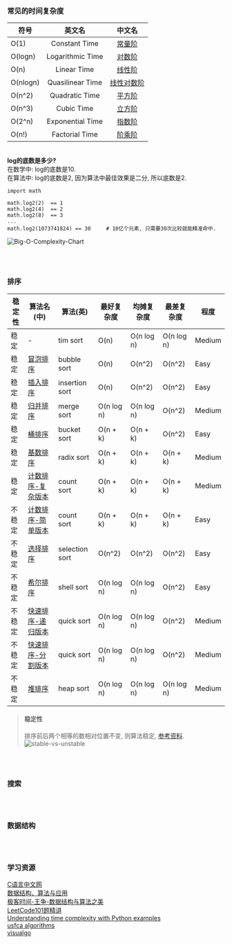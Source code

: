 
### 常见的时间复杂度

| 符号 | 英文名 | 中文名 |
|---|:---:|:---:|
| O(1) | Constant Time  | [常量阶](time_complexity/O1.md) |
| O(logn) | Logarithmic Time | [对数阶](time_complexity/Ologn.md) |
| O(n) | Linear Time | [线性阶](time_complexity/On.md) |
| O(nlogn) | Quasilinear Time | [线性对数阶](time_complexity/Onlogn.md) |
| O(n^2) | Quadratic Time | [平方阶](time_complexity/On^2.md) |
| O(n^3) | Cubic Time | [立方阶](time_complexity/On^3.md) |
| O(2^n) | Exponential Time | [指数阶](time_complexity/O2^n.md) |
| O(n!) |Factorial Time | [阶乘阶](time_complexity/On!.md) |


&nbsp;  
**log的底数是多少?**    
在数学中: log的底数是10.  
在算法中: log的底数是2, 因为算法中最佳效果是二分, 所以底数是2.
```python3
import math

math.log2(2)  == 1 
math.log2(4)  == 2  
math.log2(8)  == 3  
...
math.log2(1073741824) == 30     # 10亿个元素, 只需要30次比较就能精准命中.      
```

![Big-O-Complexity-Chart](./Big-O-Complexity-Chart.jpg)   



&nbsp;  
&nbsp;  
### 排序  

|稳定性|算法名(中)|算法(英)|最好复杂度|均摊复杂度|最差复杂度|程度|
|---|---|---|---|---|---|---|
|稳定|-|tim sort|O(n)|O(n log n)|O(n log n)|Medium|
|稳定|[冒泡排序](./sorts/ComparisonSorting/bubble_sort.py)|bubble sort|O(n)|O(n^2)|O(n^2)|Easy|
|稳定|[插入排序](./sorts/ComparisonSorting/insertion_sort.py)|insertion sort|O(n)|O(n^2)|O(n^2)|Easy|
|稳定|[归并排序](./sorts/ComparisonSorting/merge_sort.py)|merge sort|O(n log n)|O(n log n)|O(n^2)|Medium|
|稳定|[桶排序](./sorts/bucket_sort.py)|bucket sort|O(n + k)|O(n + k)|O(n^2)|Easy|
|稳定|[基数排序](./sorts/radix_sort.py)|radix sort|O(n + k)|O(n + k)|O(n + k)|Medium|
|稳定|[计数排序-复杂版本](./sorts/count_sort_complex.py)|count sort|O(n + k)|O(n + k)|O(n + k)|Medium|
|不稳定|[计数排序-简单版本](./sorts/count_sort_simple.py)|count sort|O(n + k)|O(n + k)|O(n + k)|Easy|
|不稳定|[选择排序](./sorts/ComparisonSorting/selection_sort.py)|selection sort|O(n^2)|O(n^2)|O(n^2)|Easy|
|不稳定|[希尔排序](./sorts/ComparisonSorting/shell_sort.py)|shell sort|O(n log n)|O(n log n)|O(n^2)|Easy|
|不稳定|[快速排序-递归版本](./sorts/ComparisonSorting/quick_sort_recursion.py)|quick sort|O(n log n)|O(n log n)|O(n^2)|Medium|
|不稳定|[快速排序-分割版本](./sorts/ComparisonSorting/quick_sort_partition.py)|quick sort|O(n log n)|O(n log n)|O(n^2)|Medium|
|不稳定|[堆排序](./sorts/heap_sort.py)|heap sort|O(n log n)|O(n log n)|O(n log n)|Medium||

> #### 稳定性  
> 排序前后两个相等的数相对位置不变, 则算法稳定, [参考资料](https://www.baeldung.com/cs/stable-sorting-algorithms).   
> ![stable-vs-unstable](https://www.baeldung.com/wp-content/uploads/2019/08/Stable-vs-Unstable-1.png)  



&nbsp;  
&nbsp;
### 搜索


&nbsp;  
&nbsp;  
### 数据结构  



&nbsp;  
&nbsp;   
### 学习资源
[C语言中文网](http://c.biancheng.net/data_structure/)   
[数据结构、算法与应用](https://book.douban.com/subject/26421141/)   
[极客时间-王争-数据结构与算法之美](https://time.geekbang.org/column/126)   
[LeetCode101题精讲](./LeetCode101-A-LeetCode-Grinding-Guide-(CPP-Version).pdf)   
[Understanding time complexity with Python examples](https://towardsdatascience.com/understanding-time-complexity-with-python-examples-2bda6e8158a7)  
[usfca algorithms](https://www.cs.usfca.edu/~galles/visualization/Algorithms.html)  
[visualgo](https://visualgo.net/en)  
